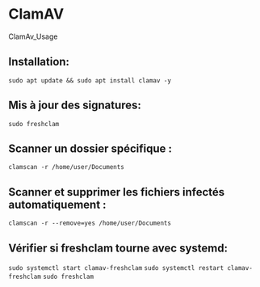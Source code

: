 # ClamAV
ClamAv_Usage

## Installation:
```sudo apt update && sudo apt install clamav -y```

## Mis à jour des signatures:
```sudo freshclam```

## Scanner un dossier spécifique :
```clamscan -r /home/user/Documents```

## Scanner et supprimer les fichiers infectés automatiquement :
```clamscan -r --remove=yes /home/user/Documents```

## Vérifier si freshclam tourne avec systemd:
```sudo systemctl start clamav-freshclam```
```sudo systemctl restart clamav-freshclam```
```sudo freshclam```

